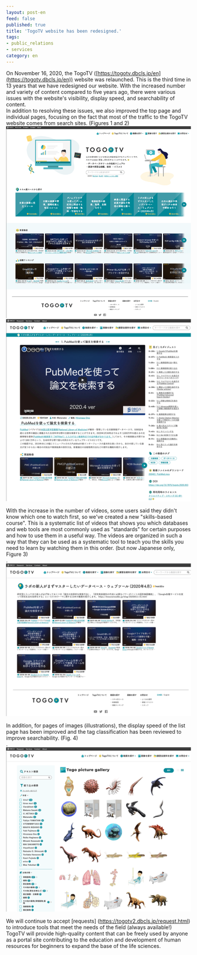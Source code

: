 ```yaml
---
layout: post-en
feed: false
published: true
title: 'TogoTV website has been redesigned.'
tags:
- public_relations
- services
category: en
---
```


On November 16, 2020, the TogoTV ([https://togotv.dbcls.jp/en](https://togotv.dbcls.jp/en)) website was relaunched.
This is the third time in 13 years that we have redesigned our website.
With the increased number and variety of content compared to five years ago, there were various issues with the website's visibility, display speed, and searchability of content. <br />
In addition to resolving these issues, we also improved the top page and individual pages, focusing on the fact that most of the traffic to the TogoTV website comes from search sites. (Figures 1 and 2)<br />
![Fig-1](https://raw.githubusercontent.com/dbcls/website/master/services/images/DBCLSservices_TogoTV_jp_fig-1_20201117.png)  
![Fig-2](https://raw.githubusercontent.com/dbcls/website/master/services/images/DBCLSservices_TogoTV_jp_fig-2_20201117.png)

With the increase in the number of videos, some users said they didn't know which one to watch first, so we've created a new "skills-based course". This is a systematic list of videos that shows you which databases and web tools are most commonly used as "standards" for certain purposes and how to use them in a useful way. The videos are organized in such a way that they can be used as a systematic tool to teach you the skills you need to learn by watching them in this order. (but now Japanese only, Figure 3) <br />.
![Fig-3](https://raw.githubusercontent.com/dbcls/website/master/services/images/DBCLSservices_TogoTV_jp_fig-3_20201117.png)

In addition, for pages of images (illustrations), the display speed of the list page has been improved and the tag classification has been reviewed to improve searchability. (Fig. 4)<br />.
![Fig-4](https://raw.githubusercontent.com/dbcls/website/master/services/images/DBCLSservices_TogoTV_jp_fig-4_20201117.png)

We will continue to accept [requests] (https://togotv2.dbcls.jp/request.html) to introduce tools that meet the needs of the field (always available!) TogoTV will provide high-quality content that can be freely used by anyone as a portal site contributing to the education and development of human resources for beginners to expand the base of the life sciences.
